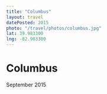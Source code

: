 ```yaml
---
title: "Columbus"
layout: travel
datePosted: 2015
photo: "/travel/photos/columbus.jpg"
lat: 39.983300
lng: -82.983300
---
```

# Columbus

September 2015
